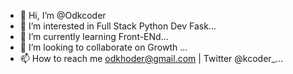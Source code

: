 - 👋 Hi, I’m @Odkcoder
- 👀 I’m interested in Full Stack Python Dev Fask...
- 🌱 I’m currently learning Front-ENd...
- 💞️ I’m looking to collaborate on Growth ...
- 📫 How to reach me odkhoder@gmail.com | Twitter @kcoder_...

<!---
Odkcoder/Odkcoder is a ✨ special ✨ repository because its `README.md` (this file) appears on your GitHub profile.
You can click the Preview link to take a look at your changes.
--->
